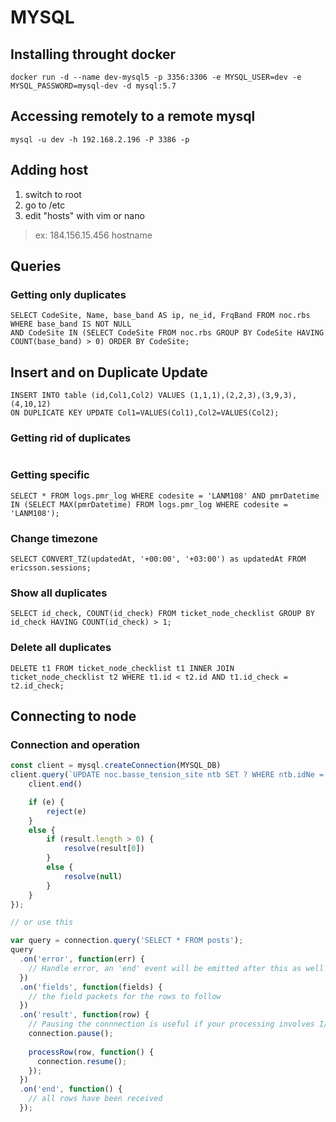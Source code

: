 # MYSQL

## Installing throught docker
```
docker run -d --name dev-mysql5 -p 3356:3306 -e MYSQL_USER=dev -e MYSQL_PASSWORD=mysql-dev -d mysql:5.7
```

## Accessing remotely to a remote mysql
```
mysql -u dev -h 192.168.2.196 -P 3386 -p 
```

## Adding host
1. switch to root
2. go to /etc
3. edit "hosts" with vim or nano
> ex: 184.156.15.456 hostname

## Queries
### Getting only duplicates
```
SELECT CodeSite, Name, base_band AS ip, ne_id, FrqBand FROM noc.rbs 
WHERE base_band IS NOT NULL 
AND CodeSite IN (SELECT CodeSite FROM noc.rbs GROUP BY CodeSite HAVING COUNT(base_band) > 0) ORDER BY CodeSite;
```

## Insert and on Duplicate Update
```
INSERT INTO table (id,Col1,Col2) VALUES (1,1,1),(2,2,3),(3,9,3),(4,10,12)
ON DUPLICATE KEY UPDATE Col1=VALUES(Col1),Col2=VALUES(Col2);
```

### Getting rid of duplicates
```
```

### Getting specific
```
SELECT * FROM logs.pmr_log WHERE codesite = 'LANM108' AND pmrDatetime IN (SELECT MAX(pmrDatetime) FROM logs.pmr_log WHERE codesite = 'LANM108');
```

### Change timezone
```
SELECT CONVERT_TZ(updatedAt, '+00:00', '+03:00') as updatedAt FROM ericsson.sessions;
```

### Show all duplicates
```
SELECT id_check, COUNT(id_check) FROM ticket_node_checklist GROUP BY id_check HAVING COUNT(id_check) > 1;
```
### Delete all duplicates
```
DELETE t1 FROM ticket_node_checklist t1 INNER JOIN ticket_node_checklist t2 WHERE t1.id < t2.id AND t1.id_check = t2.id_check;
```

## Connecting to node
### Connection and operation
```javascript
const client = mysql.createConnection(MYSQL_DB)
client.query(`UPDATE noc.basse_tension_site ntb SET ? WHERE ntb.idNe = ? AND ntb.techno = ?`, [newStatus, idNe, techno], (e, result) => {
    client.end()

    if (e) {
        reject(e)
    }
    else {
        if (result.length > 0) {
            resolve(result[0])
        }
        else {
            resolve(null)
        }
    }
});

// or use this

var query = connection.query('SELECT * FROM posts');
query
  .on('error', function(err) {
    // Handle error, an 'end' event will be emitted after this as well
  })
  .on('fields', function(fields) {
    // the field packets for the rows to follow
  })
  .on('result', function(row) {
    // Pausing the connnection is useful if your processing involves I/O
    connection.pause();
 
    processRow(row, function() {
      connection.resume();
    });
  })
  .on('end', function() {
    // all rows have been received
  });
```


